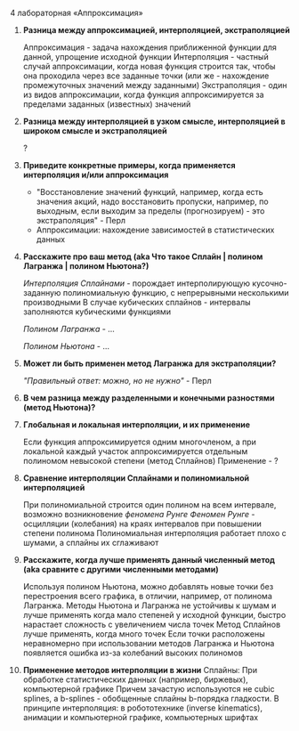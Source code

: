 4 лабораторная «Аппроксимация»

1) **Разница между аппроксимацией, интерполяцией, экстраполяцией**

   Аппроксимация - задача нахождения приближенной функции для данной, упрощение исходной функции
   Интерполяция - частный случай аппроксимации, когда новая функция строится так, чтобы она проходила через все
   заданные точки (или же - нахождение промежуточных значений между заданными)
   Экстраполяция - один из видов аппроксимации, когда функция аппроксимируется за пределами заданных (известных)
   значений

2) **Разница между интерполяцией в узком смысле, интерполяцией в широком смысле и экстраполяцией**

   ?

3) **Приведите конкретные примеры, когда применяется интерполяция и/или аппроксимация**

    - "Восстановление значений функций, например, когда есть значения акций, надо восстановить пропуски, например, по
      выходным, если выходим за пределы (прогнозируем) - это экстраполяция" - Перл
    - Аппроксимации: нахождение зависимостей в статистических данных

4) **Расскажите про ваш метод (aka Что такое Сплайн | полином Лагранжа | полином Ньютона?)**

   _Интерполяция Сплайнами_ - порождает интерполирующую кусочно-заданную полиномиальную функцию, с непрерывными
   несколькими
   производными
   В случае кубических сплайнов - интервалы заполняются кубическими функциями

   _Полином Лагранжа_ - ...

   _Полином Ньютона_ - ...

5) **Может ли быть применен метод Лагранжа для экстраполяции?**

   _"Правильный ответ: можно, но не нужно"_ - Перл

6) **В чем разница между разделенными и конечными разностями (метод Ньютона)?**

7) **Глобальная и локальная интерполяции, и их применение**

   Если функция аппроксимируется одним многочленом, а при локальной каждый участок аппроксимируется отдельным полиномом
   невысокой степени (метод Сплайнов)
   Применение - ?

8) **Сравнение интерполяции Сплайнами и полиномиальной интерполяцией**

   При полиномиальной строится один полином на всем интервале, возможно возникновение _феномена Рунге_
   _Феномен Рунге_ - осцилляции (колебания) на краях интервалов при повышении степени полинома
   Полиномиальная интерполяция работает плохо с шумами, а сплайны их сглаживают

9) **Расскажите, когда лучше применять данный численный метод (aka сравните с другими численными методами)**

   Используя полином Ньютона, можно добавлять новые точки без перестроения всего графика, в отличии, например, от
   полинома Лагранжа.
   Методы Ньютона и Лагранжа не устойчивы к шумам и лучше применять когда мало степеней у исходной функции, быстро
   нарастает сложность с увеличением числа точек
   Метод Сплайнов лучше применять, когда много точек
   Если точки расположены неравномерно при использовании методов Лагранжа и Ньютона появляется ошибка из-за колебаний
   высоких полиномов

10) **Применение методов интерполяции в жизни**
    Сплайны: При обработке статистических данных (например, биржевых), компьютерной графике
    Причем зачастую используются не cubic splines, а b-splines - обобщенные сплайны b-порядка гладкости.
    В принципе интерполяция: в робототехнике (inverse kinematics), анимации и компьютерной графике, компьютерных шрифтах
